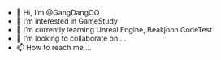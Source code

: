 - 👋 Hi, I’m @GangDangOO
- 👀 I’m interested in GameStudy
- 🌱 I’m currently learning Unreal Engine, Beakjoon CodeTest
- 💞️ I’m looking to collaborate on ...
- 📫 How to reach me ...

<!---
GangDangOO/GangDangOO is a ✨ special ✨ repository because its `README.md` (this file) appears on your GitHub profile.
You can click the Preview link to take a look at your changes.
--->
